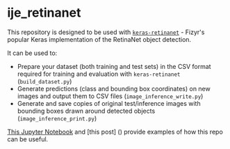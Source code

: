 # ije_retinanet

This repository is designed to be used with [`keras-retinanet`](https://github.com/fizyr/keras-retinanet) - Fizyr's popular Keras implementation of the RetinaNet object detection. 

It can be used to:
* Prepare your dataset (both training and test sets) in the CSV format required for training and evaluation with `keras-retinanet` (`build_dataset.py`)
* Generate predictions (class and bounding box coordinates) on new images and output them to CSV files (`image_inference_write.py`)
* Generate and save copies of original test/inference images with bounding boxes drawn around detected objects (`image_inference_print.py`)

[This Jupyter Notebook](https://colab.research.google.com/drive/1RVG7MqoGnIku0oXPSMjmT_T-o1aU9y_O#scrollTo=ryr56it7WavU) and [this post] () provide examples of how this repo can be useful.

